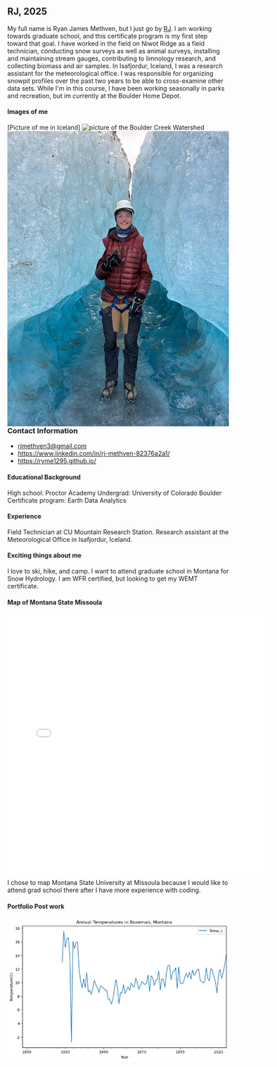 ## RJ, 2025
My full name is Ryan James Methven, but I just go by [RJ](https://ryme1295.github.io). I am working towards graduate school, and this certificate program is my first step toward that goal. I have worked in the field on Niwot Ridge as a field technician, conducting snow surveys as well as animal surveys, installing and maintaining stream gauges, contributing to limnology research, and collecting biomass and air samples. In Isafjordur, Iceland, I was a research assistant for the meteorological office. I was responsible for organizing snowpit profiles over the past two years to be able to cross-examine other data sets. While I'm in this course, I have been working seasonally in parks and recreation, but im currently at the Boulder Home Depot. 

#### Images of me
[Picture of me in Iceland]<img style="float: right;" src="/img/259b35eb-95ca-4739-a040-eed34a248c50.JPG" height="10%">
![picture of the Boulder Creek Watershed](https://czo-archive.criticalzone.org/images/made/images/national/field-area-rep-images/Boulder/glv7_ori_200_200_80auto_s_c1.jpg "Watersheds are cool")

### Contact Information 
* rjmethven3@gmail.com
* https://www.linkedin.com/in/rj-methven-82376a2a1/
* https://ryme1295.github.io/



#### Educational Background
High school: Proctor Academy 
Undergrad: University of Colorado Boulder 
Certificate program: Earth Data Analytics 


#### Experience 
Field Technician at CU Mountain Research Station.
Research assistant at the Meteorological Office in Isafjordur, Iceland.

#### Exciting things about me
I love to ski, hike, and camp.
I want to attend graduate school in Montana for Snow Hydrology.
I am WFR certified, but looking to get my WEMT certificate. 


#### Map of Montana State Missoula
<embed type="text/html" src="img/missoula.html" width="600" height="600">
I chose to map Montana State University at Missoula because I would like to attend grad school there after I have more experience with coding.

#### Portfolio Post work
<img style="float: right;" src="/img/bozeman_temp.png" height="50%">

